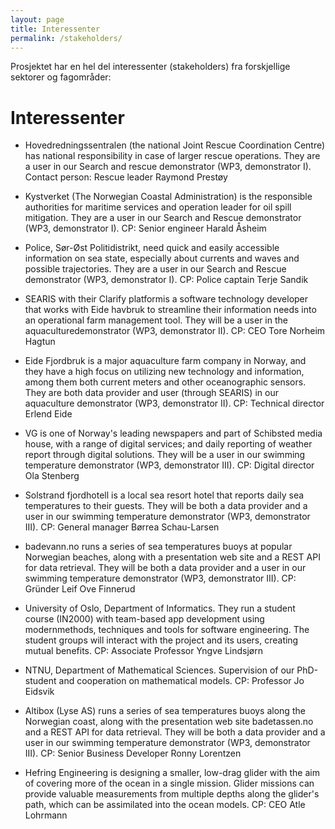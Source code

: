 ```yaml
---
layout: page
title: Interessenter
permalink: /stakeholders/
---
```


Prosjektet har en hel del interessenter (stakeholders) fra forskjellige sektorer og fagområder:

# Interessenter

* Hovedredningssentralen (the   national Joint   Rescue Coordination   Centre)   has   national responsibility  in  case  of  larger  rescue  operations.  They  are  a  user  in  our  Search  and  rescue demonstrator (WP3, demonstrator I).  Contact person: Rescue leader Raymond Prestøy

* Kystverket (The Norwegian Coastal Administration) is the responsible authorities for maritime services and operation leader for oil spill mitigation. They are a user in our Search and Rescue demonstrator (WP3, demonstrator I). CP: Senior engineer Harald Åsheim

* Police,  Sør-Øst  Politidistrikt, need  quick  and easily accessible  information  on  sea  state, especially about currents and waves and possible trajectories. They are a user in our Search and Rescue demonstrator (WP3, demonstrator I).  CP: Police captain Terje Sandik

* SEARIS with  their  Clarify platformis  a  software  technology  developer  that  works  with  Eide havbruk  to  streamline  their  information  needs  into  an  operational  farm  management  tool. They will be a user in the aquaculturedemonstrator (WP3, demonstrator II). CP: CEO Tore Norheim Hagtun

* Eide Fjordbruk is a major aquaculture farm company in Norway, and they have a high focus on utilizing  new  technology  and  information,  among  them  both  current  meters  and  other oceanographic  sensors.  They  are  both  data  provider  and  user  (through  SEARIS)  in  our aquaculture demonstrator (WP3, demonstrator II). CP: Technical director Erlend Eide

* VG is one of Norway's leading newspapers and part of Schibsted media house, with a range of digital services; and daily reporting of weather report through digital solutions. They will be a user in our swimming temperature demonstrator (WP3, demonstrator III).  CP: Digital director Ola Stenberg

* Solstrand  fjordhotell is  a  local  sea  resort  hotel  that  reports  daily  sea  temperatures  to  their guests.  They  will  be  both  a  data  provider  and  a  user  in  our  swimming  temperature demonstrator (WP3, demonstrator III).  CP: General manager Børrea Schau-Larsen

* badevann.no runs  a  series of  sea  temperatures  buoys  at  popular  Norwegian  beaches,  along with a presentation web site and a REST API for data retrieval. They will be both a data provider and a user in our swimming temperature demonstrator (WP3, demonstrator III).  CP: Gründer Leif Ove Finnerud

* University of Oslo, Department of Informatics. They run a student course (IN2000) with team-based   app   development   using   modernmethods,   techniques   and   tools   for   software engineering. The student groups will interact with the  project  and its users, creating mutual benefits.  CP: Associate Professor Yngve Lindsjørn

* NTNU, Department   of   Mathematical   Sciences. Supervision   of   our   PhD-student   and cooperation on mathematical models. CP: Professor Jo Eidsvik

* Altibox (Lyse AS) runs  a  series of  sea  temperatures  buoys  along the  Norwegian  coast, along with the presentation web site badetassen.no and a REST API for data retrieval. They will be both a data provider and a user in our swimming temperature demonstrator (WP3, demonstrator III). CP: Senior Business Developer Ronny Lorentzen

* Hefring Engineering is designing a smaller, low-drag glider with the aim of covering more of the ocean in a single mission. Glider missions can provide valuable measurements from multiple depths along the glider's path, which can be assimilated into the ocean models. CP: CEO Atle Lohrmann
